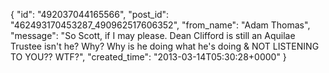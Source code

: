  {
   "id": "492037044165566",
   "post_id": "462493170453287_490962517606352",
   "from_name": "Adam Thomas",
   "message": "So Scott,  if I may please. Dean Clifford is still an Aquilae Trustee isn't he? Why? Why is he doing what he's doing & NOT LISTENING TO YOU?? WTF?",
   "created_time": "2013-03-14T05:30:28+0000"
 }
